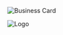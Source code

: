 
![Business Card](https://user-images.githubusercontent.com/57075784/94214510-9b262180-fe8e-11ea-9b4f-7126017ec2b0.png)

![Logo](https://user-images.githubusercontent.com/57075784/94214555-b729c300-fe8e-11ea-89cb-6b2e23f7d044.png)


